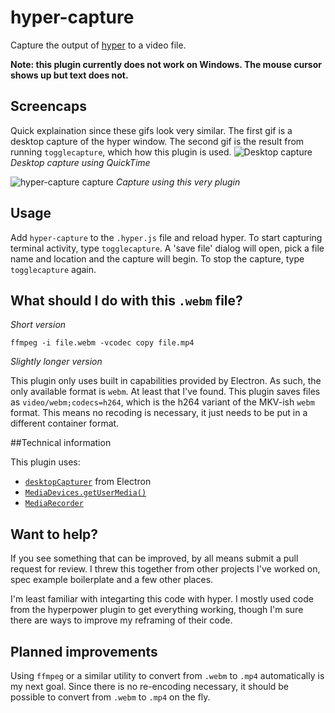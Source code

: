 # hyper-capture

Capture the output of [hyper](http://hyper.is) to a video file.

**Note: this plugin currently does not work on Windows. The mouse cursor shows up but text does not.**

## Screencaps
Quick explaination since these gifs look very similar. The first gif is a desktop capture of the hyper window. The second gif is the result from running `togglecapture`, which how this plugin is used.
![Desktop capture](https://github.com/bsharper/hyper-capture/raw/master/screenshots/desktop-capture.gif)
*Desktop capture using QuickTime*


![hyper-capture capture](https://github.com/bsharper/hyper-capture/raw/master/screenshots/hyper-capture-capture.gif)
*Capture using this very plugin*

## Usage

Add `hyper-capture` to the `.hyper.js` file and reload hyper. To start capturing terminal activity, type `togglecapture`. A 'save file' dialog will open, pick a file name and location and the capture will begin. To stop the capture, type `togglecapture` again.

## What should I do with this `.webm` file?

*Short version*

    ffmpeg -i file.webm -vcodec copy file.mp4

*Slightly longer version*

This plugin only uses built in capabilities provided by Electron. As such, the only available format is `webm`. At least that I've found. This plugin saves files as `video/webm;codecs=h264`, which is the h264 variant of the MKV-ish `webm` format. This means no recoding is necessary, it just needs to be put in a different container format.

##Technical information

This plugin uses:

* [`desktopCapturer`](https://github.com/electron/electron/blob/master/docs/api/desktop-capturer.md) from Electron
* [`MediaDevices.getUserMedia()`](https://developer.mozilla.org/en-US/docs/Web/API/MediaDevices/getUserMedia) 
* [`MediaRecorder`](https://developer.mozilla.org/en-US/docs/Web/API/MediaRecorder)

## Want to help?

If you see something that can be improved, by all means submit a pull request for review. I threw this together from other projects I've worked on, spec example boilerplate and a few other places. 

I'm least familiar with integarting this code with hyper. I mostly used code from the hyperpower plugin to get everything working, though I'm sure there are ways to improve my reframing of their code.

## Planned improvements

Using `ffmpeg` or a similar utility to convert from `.webm` to `.mp4` automatically is my next goal. Since there is no re-encoding necessary, it should be possible to convert from `.webm` to `.mp4` on the fly.

